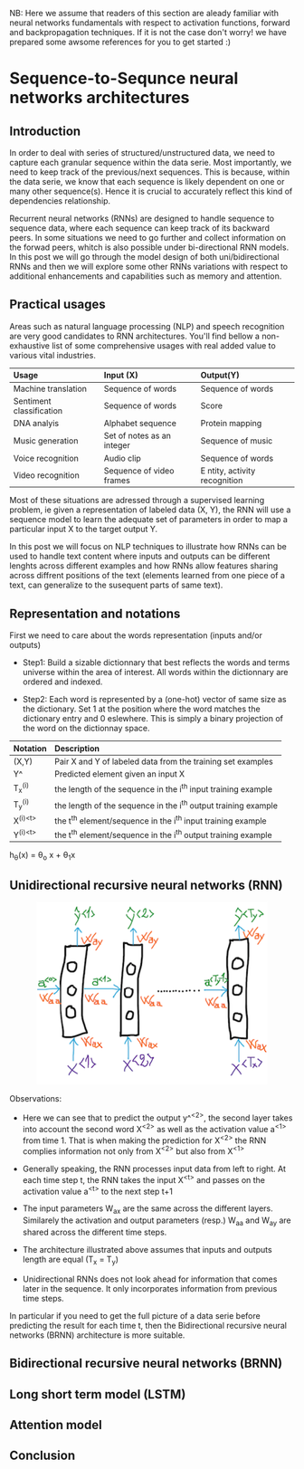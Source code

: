 NB: Here we assume that readers of this section are aleady familiar with neural networks fundamentals with respect to activation functions, forward and backpropagation techniques. 
If it is not the case don't worry! we have prepared some awsome references for you to get started :)

# Sequence-to-Sequnce neural networks architectures
## Introduction 

In order to deal with series of structured/unstructured data, we need to capture each granular sequence within the data serie. Most importantly, we need to keep track of the previous/next sequences. This is because, within the data serie, we know that each sequence is likely dependent on one or many other sequence(s). Hence it is crucial to accurately reflect this kind of dependencies relationship.

Recurrent neural networks (RNNs) are designed to handle sequence to sequence data, where each sequence can keep track of its backward peers. In some situations we need to go further and collect information on the forwad peers, whitch is also possible under bi-directional RNN models. In this post we will go through the model design of both uni/bidirectional RNNs and then we will explore some other RNNs variations with respect to additional enhancements and capabilities such as memory and attention.

## Practical usages
Areas such as natural language processing (NLP) and speech recognition are very good candidates to RNN architectures. You'll find bellow a non-exhaustive list of some comprehensive usages with real added value to various vital industries.

| Usage | Input (X) | Output(Y) |
| :--- | :--- | :--- |
Machine translation | Sequence of words | Sequence of words |
Sentiment classification | Sequence of words | Score |
DNA analyis | Alphabet sequence | Protein mapping |
Music generation | Set of notes as an integer | Sequence of music |
Voice recognition | Audio clip | Sequence of words |
Video recognition | Sequence of video frames | E ntity, activity recognition|

Most of these situations are adressed through a supervised learning problem, ie given a representation of labeled data (X, Y), the RNN will use a sequence model to learn the adequate set of parameters in order to map a particular input X to the target output Y. 

In this post we will focus on NLP techniques to illustrate how RNNs can be used to handle text content where inputs and outputs can be different lenghts across different examples and how RNNs allow features sharing across diffrent positions of the text (elements learned from one piece of a text, can generalize to the susequent parts of same text).

## Representation and notations 

First we need to care about the words representation (inputs and/or outputs)

- Step1: Build a sizable dictionnary that best reflects the words and terms universe within the area of interest. All words within the dictionnary are ordered and indexed.

- Step2: Each word is represented by a (one-hot) vector of same size as the dictionary. Set 1 at the position where the word matches the dictionary entry and 0 eslewhere. This is simply a binary projection of the word on the dictionnay space.

| Notation | Description |
| :--- | :--- |
| (X,Y) | Pair X and Y of labeled data from the training set examples |
| Y^ | Predicted element given an input X |
| T<sub>x</sub><sup>(i)</sup> | the length of the sequence in the i<sup>th</sup> input training example|
| T<sub>y</sub><sup>(i)</sup> | the length of the sequence in the i<sup>th</sup> output training example||
| X<sup>(i)\<t\></sup> | the t<sup>th</sup> element/sequence in the i<sup>th</sup> input training example |
| Y<sup>(i)\<t\></sup> |the t<sup>th</sup> element/sequence in the i<sup>th</sup> output training example |

h<sub>&theta;</sub>(x) = &theta;<sub>o</sub> x + &theta;<sub>1</sub>x  


## Unidirectional recursive neural networks (RNN)

<p align="center">
   <img  src="./rnn.png">
</p>

Observations:

- Here we can see that to predict the output y^<sup>\<2\></sup>, the second layer takes into account the second word X<sup>\<2\></sup> as well as the activation value a<sup>\<1\></sup> from time 1. That is when making the prediction for X<sup>\<2\></sup> the RNN complies information not only from  X<sup>\<2\></sup> but also from  X<sup>\<1\></sup>
   
- Generally speaking, the RNN processes input data from left to right. At each time step t, the RNN takes the input X<sup>\<t\></sup> and passes on the activation value a<sup>\<t\></sup> to the next step t+1

- The input parameters W<sub>ax</sub> are the same across the different layers. Similarely the activation and output parameters (resp.) W<sub>aa</sub> and W<sub>ay</sub> are shared across the different time steps.

- The architecture illustrated above assumes that inputs and outputs length are equal (T<sub>x</sub> = T<sub>y</sub>)

- Unidirectional RNNs does not look ahead for information that comes later in the sequence. It only incorporates information from previous time steps. 

In particular if you need to get the full picture of a data serie before predicting the result for each time t, then the Bidirectional recursive neural networks (BRNN) architecture is more suitable.

## Bidirectional recursive neural networks (BRNN)

## Long short term model (LSTM)
## Attention model

## Conclusion
